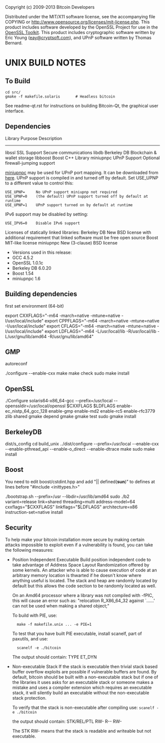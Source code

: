 Copyright (c) 2009-2013 Bitcoin Developers

Distributed under the MIT/X11 software license, see the accompanying
file COPYING or http://www.opensource.org/licenses/mit-license.php.
This product includes software developed by the OpenSSL Project for use in the [OpenSSL Toolkit](http://www.openssl.org/). This product includes
cryptographic software written by Eric Young ([eay@cryptsoft.com](mailto:eay@cryptsoft.com)), and UPnP software written by Thomas Bernard.

UNIX BUILD NOTES
====================

To Build
---------------------

	cd src/
	gmake -f makefile.solaris		# Headless bitcoin

See readme-qt.rst for instructions on building Bitcoin-Qt, the graphical user interface.

Dependencies
---------------------

 Library     Purpose           Description
 -------     -------           -----------
 libssl      SSL Support       Secure communications
 libdb       Berkeley DB       Blockchain & wallet storage
 libboost    Boost             C++ Library
 miniupnpc   UPnP Support      Optional firewall-jumping support

[miniupnpc](http://miniupnp.free.fr/) may be used for UPnP port mapping.  It can be downloaded from [here](
http://miniupnp.tuxfamily.org/files/).  UPnP support is compiled in and
turned off by default.  Set USE_UPNP to a different value to control this:

	USE_UPNP=     No UPnP support miniupnp not required
	USE_UPNP=0    (the default) UPnP support turned off by default at runtime
	USE_UPNP=1    UPnP support turned on by default at runtime

IPv6 support may be disabled by setting:

	USE_IPV6=0    Disable IPv6 support

Licenses of statically linked libraries:
 Berkeley DB   New BSD license with additional requirement that linked
               software must be free open source
 Boost         MIT-like license
 miniupnpc     New (3-clause) BSD license

- Versions used in this release:
-  GCC           4.5.2
-  OpenSSL       1.0.1c
-  Berkeley DB   6.0.20
-  Boost         1.54
-  miniupnpc     1.6

Building dependencies
---------------------

first set environment (64-bit)

export CXXFLAGS="-m64 -march=native -mtune=native -I/usr/local/include"
export CPPFLAGS="-m64 -march=native -mtune=native -I/usr/local/include"
export CFLAGS="-m64 -march=native -mtune=native -I/usr/local/include"
export LDFLAGS="-m64 -L/usr/local/lib -R/usr/local/lib -L/usr/gnu/lib/amd64 -R/usr/gnu/lib/amd64"

GMP
---

autoreconf

./configure --enable-cxx
make
make check
sudo make install

OpenSSL
-------

./Configure solaris64-x86_64-gcc --prefix=/usr/local --openssldir=/usr/local/openssl $CXXFLAGS $LDFLAGS enable-ec_nistp_64_gcc_128 enable-gmp enable-md2 enable-rc5 enable-rfc3779 zlib shared
gmake depend
gmake
gmake test
sudo gmake install

BerkeleyDB
----------

dist/s_config
cd build_unix
../dist/configure --prefix=/usr/local --enable-cxx --enable-pthread_api --enable-o_direct --enable-dtrace
make
sudo make install

Boost
-----

You need to edit boost/cstdint.hpp and add "|| defined(__sun__)" to defines at lines before "#include <inittypes.h>"

./bootstrap.sh --prefix=/usr --libdir=/usr/lib/amd64
sudo ./b2 variant=release link=shared threading=multi address-model=64 cxxflags="$CXXFLAGS" linkflags="$LDFLAGS" architecture=x86 instruction-set=native install

Security
--------
To help make your bitcoin installation more secure by making certain attacks impossible to
exploit even if a vulnerability is found, you can take the following measures:

* Position Independent Executable
    Build position independent code to take advantage of Address Space Layout Randomization
    offered by some kernels. An attacker who is able to cause execution of code at an arbitrary
    memory location is thwarted if he doesn't know where anything useful is located.
    The stack and heap are randomly located by default but this allows the code section to be
    randomly located as well.

    On an Amd64 processor where a library was not compiled with -fPIC, this will cause an error
    such as: "relocation R_X86_64_32 against `......' can not be used when making a shared object;"

    To build with PIE, use:

    	make -f makefile.unix ... -e PIE=1

    To test that you have built PIE executable, install scanelf, part of paxutils, and use:

    	scanelf -e ./bitcoin

    The output should contain:
     TYPE
    ET_DYN

* Non-executable Stack
    If the stack is executable then trivial stack based buffer overflow exploits are possible if
    vulnerable buffers are found. By default, bitcoin should be built with a non-executable stack
    but if one of the libraries it uses asks for an executable stack or someone makes a mistake
    and uses a compiler extension which requires an executable stack, it will silently build an
    executable without the non-executable stack protection.

    To verify that the stack is non-executable after compiling use:
    `scanelf -e ./bitcoin`

    the output should contain:
	STK/REL/PTL
	RW- R-- RW-

    The STK RW- means that the stack is readable and writeable but not executable.

